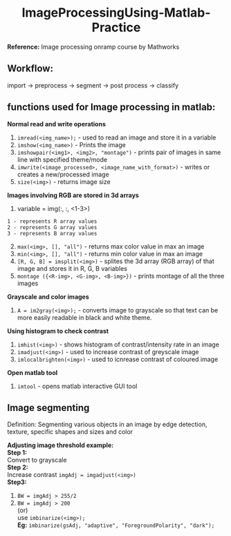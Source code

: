 <h1 align='center'>ImageProcessingUsing-Matlab-Practice</h1>

**Reference:** Image processing onramp course by Mathworks

## Workflow:
import -> preprocess -> segment -> post process -> classify

## functions used for Image processing in matlab:
**Normal read and write operations**
1. `imread(<img_name>);` - used to read an image and store it in a variable
2. `imshow(<img_name>)` - Prints the image
3. `imshowpair(<img1>, <img2>, "montage")` - prints pair of images in same line with specified theme/mode 
4. `imwrite(<image_processed>, <image_name_with_format>)` - writes or creates a new/processed image
5. `size(<img>)` - returns image size  
  
**Images involving RGB are stored in 3d arrays**
1. variable = img(:, :, <1-3>)  
  ```
  1 - represents R array values  
  2 - represents G array values  
  3 - represents B array values
  ```
2. `max(<img>, [], "all")` - returns max color value in max an image
3. `min(<img>, [], "all")` - returns min color value in max an image
4. `[R, G, B] = imsplit(<img>)` - splites the 3d array (RGB array) of that image and stores it in R, G, B variables
5. `montage ({<R-img>, <G-img>, <B-img>})` - prints montage of all the three images

**Grayscale and color images**
1. `A = im2gray(<img>);` - converts image to grayscale so that text can be more easily readable in black and white theme.

**Using histogram to check contrast**
1. `imhist(<img>)` - shows histogram of contrast/intensity rate in an image
2. `imadjust(<img>)` - used to increase contrast of greyscale image
3. `imlocalbrighten(<img>)` - used to icnrease contrast of coloured image

**Open matlab tool**
1. `imtool` - opens matlab interactive GUI tool

## Image segmenting
Definition: Segmenting various objects in an image by edge detection, texture, specific shapes and sizes and color


**Adjusting image threshold example:**  
**Step 1:**   
Convert to grayscale  
**Step 2:**   
Increase contrast `imgAdj = imgadjust(<img>)`    
**Step3:**  
1. `BW = imgAdj > 255/2`  
2. `BW = imgAdj > 200`  
(or)  
use `imbinarize(<img>);`  
**Eg:** `imbinarize(gsAdj, "adaptive", "ForegroundPolarity", "dark");`
